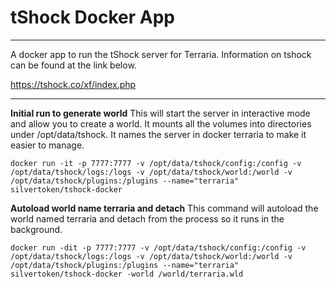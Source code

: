 # tShock Docker App
----
A docker app to run the tShock server for Terraria.  Information on tshock can be found at the link below.
 
https://tshock.co/xf/index.php

----
**Initial run to generate world**
This will start the server in interactive mode and allow you to create a world.  It mounts all the volumes into directories under /opt/data/tshock.  It names the server in docker terraria to make it easier to manage.

`docker run -it -p 7777:7777 -v /opt/data/tshock/config:/config -v /opt/data/tshock/logs:/logs -v /opt/data/tshock/world:/world -v /opt/data/tshock/plugins:/plugins --name="terraria" silvertoken/tshock-docker`

**Autoload world name terraria and detach**
This command will autoload the world named terraria and detach from the process so it runs in the background.

`docker run -dit -p 7777:7777 -v /opt/data/tshock/config:/config -v /opt/data/tshock/logs:/logs -v /opt/data/tshock/world:/world -v /opt/data/tshock/plugins:/plugins --name="terraria" silvertoken/tshock-docker -world /world/terraria.wld`
